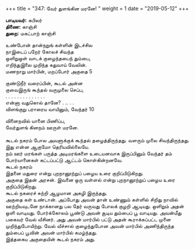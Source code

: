 ﻿+++
title = "347: வேர் துளங்கின மரனே!  "
weight = 1
date = "2019-05-12"
+++

**பாடியவர்:** கபிலர்  
**திணை:** காஞ்சி  
**துறை:** மகட்பாற் காஞ்சி  
  
உண்போன் தான்நறுங் கள்ளின் இடச்சில  
நாஇடைப் பறேர் கோலச் சிவந்த  
ஒளிறுஒள் வாடக் குழைந்தபைந் தும்பை,  
எறிந்துஇலை முறிந்த கதுவாய் வேலின்.  
மணநாறு மார்பின், மறப்போர் அகுதை 5  
  
குண்டுநீர் வரைப்பின், கூடல் அன்ன  
குவைஇருங் கூந்தல் வருமுலை செப்ப,  
. . . . . . . . . . . . . .  
என்னா வதுகொல் தானே? . .. . .  
விளங்குறு பராரைய வாயினும், வேந்தர் 10  
  
வினைநவில் யானை பிணிப்ப,  
வேர்துளங் கினநம் ஊருள் மரனே.  
   
கூடல் நகரம் போல அவளுக்குக் கூந்தல் தழைத்திருந்தது. வளரும் முலை சிவந்திருந்தது. இது என்ன ஆகுமோ தெரியவில்லையே.  
நம் ஊர் மரங்கள் பருத்த அடிமரங்களை உடையனவாக இருப்பினும் வேந்தர் தம் போர்யானைகள் கட்டப்பட்டு ஆட்டம் கொள்கின்றனவே.  
கூடல் நகரம்  
இதனை மதுரை என்று புறநானூற்றுப் பழைய உரை குறிப்பிடுகிறது.  
அகுதை இதன் அரசன். இவனை ஒரு வள்ளல் என்று புறநானூற்றுப் பழைய உரை குறிப்பிடுகிறது.  
கூடல் நகரைச் சுற்றி ஆழமான அகழி இருந்தது.  
அகுதை கள் உண்டான். அப்போது அவன் தான் உண்ணும் கள்ளில் சிறிது நாவில் ஊற்றியவுடனே நாக்கானது பல தேர் வருவது போலக் குழறி ஆடியது. ஒளிறும் அதன் ஒளி வாடியது. போர்க்கோலம் பூண்டு அவன் சூடிய தும்பைப் பூ வாடியது. அவன்மீது பகைவர் வேல் வீசினர். அது அவன் மார்பில் பட்டு அதன் கூராக்கப்பட்ட முனை முறிந்துபோயிற்று. வேல் வீச்சால் குழைந்துபோன அவன் மார்பில் அணிந்திருந்த தும்பைப் பூவின் அவன் மார்பில் கமழ்ந்தது.  
இத்தகைய அகுதையின் கூடல் நகரம் அது.  

